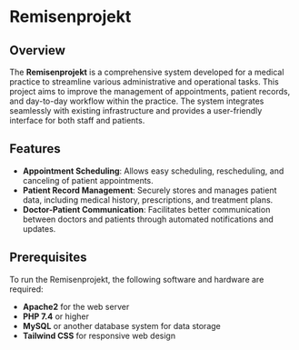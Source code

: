 # Remisenprojekt

## Overview
The **Remisenprojekt** is a comprehensive system developed for a medical practice to streamline various administrative and operational tasks. This project aims to improve the management of appointments, patient records, and day-to-day workflow within the practice. The system integrates seamlessly with existing infrastructure and provides a user-friendly interface for both staff and patients.

## Features
- **Appointment Scheduling**: Allows easy scheduling, rescheduling, and canceling of patient appointments.
- **Patient Record Management**: Securely stores and manages patient data, including medical history, prescriptions, and treatment plans.
- **Doctor-Patient Communication**: Facilitates better communication between doctors and patients through automated notifications and updates.

## Prerequisites
To run the Remisenprojekt, the following software and hardware are required:
- **Apache2** for the web server
- **PHP 7.4** or higher
- **MySQL** or another database system for data storage
- **Tailwind CSS** for responsive web design


